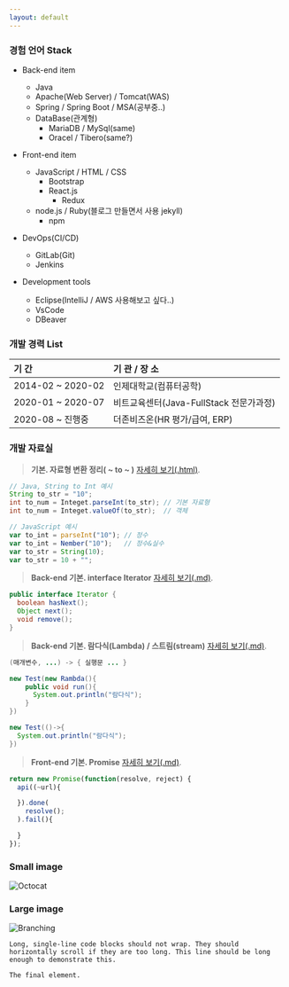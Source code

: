 ```yaml
---
layout: default
---
```

<!-- MarkDown 텍스트 예시 : Text can be **bold**, _italic_, or ~~strikethrough~~. -->
### **경험 언어 Stack**
- Back-end item
  - Java
  - Apache(Web Server) / Tomcat(WAS)
  - Spring / Spring Boot / MSA(공부중..)
  - DataBase(관계형)
    - MariaDB / MySql(same)
    - Oracel / Tibero(same?)
- Front-end item
  - JavaScript / HTML / CSS
    - Bootstrap
    - React.js
      - Redux
  - node.js / Ruby(블로그 만들면서 사용 jekyll)
    - npm
- DevOps(CI/CD)
  - GitLab(Git)
  - Jenkins

- Development tools
  - Eclipse(IntelliJ / AWS 사용해보고 싶다..)
  - VsCode
  - DBeaver

### **개발 경력 List**

| 기 간             | 기 관 / 장 소                          |
|:------------------|:--------------------------------------|
| 2014-02 ~ 2020-02 | 인제대학교(컴퓨터공학)                 |
| 2020-01 ~ 2020-07 | 비트교육센터(Java-FullStack 전문가과정)|
| 2020-08 ~ 진행중  | 더존비즈온(HR 평가/급여, ERP)          |


### 개발 자료실

> **기본. 자료형 변환 정리( ~ to ~ )**
 [자세히 보기(.html)](./reference-page1.html).

```java
// Java, String to Int 예시
String to_str = "10";
int to_num = Integet.parseInt(to_str); // 기본 자료형
int to_num = Integet.valueOf(to_str);  // 객체
```
```js
// JavaScript 예시
var to_int = parseInt("10"); // 정수
var to_int = Nember("10");   // 정수&실수
var to_str = String(10);
var to_str = 10 + "";
```

> **Back-end 기본. interface Iterator**
 [자세히 보기(.md)](./another-page2.html).

```java
public interface Iterator {
  boolean hasNext();
  Object next();
  void remove();
}
```

> **Back-end 기본. 람다식(Lambda) / 스트림(stream)**
 [자세히 보기(.md)](./another-page3.html).

```java
(매개변수, ...) -> { 실행문 ... }

new Test(new Rambda(){
    public void run(){
      System.out.println("람다식");
    }
})

new Test(()->{
  System.out.println("람다식");
})
```

> **Front-end 기본. Promise**
 [자세히 보기(.md)](./another-page4.html).

```javaScript
return new Promise(function(resolve, reject) {
  api((~url){

  }).done(
    resolve();
  ).fail(){

  }
});
```

### Small image

![Octocat](https://github.githubassets.com/images/icons/emoji/octocat.png)

### Large image

![Branching](https://guides.github.com/activities/hello-world/branching.png)

```
Long, single-line code blocks should not wrap. They should horizontally scroll if they are too long. This line should be long enough to demonstrate this.
```

```
The final element.
```
